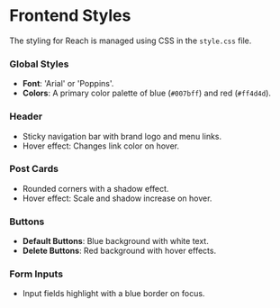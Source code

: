 # Frontend Styles

The styling for Reach is managed using CSS in the `style.css` file.

### **Global Styles**
- **Font**: 'Arial' or 'Poppins'.
- **Colors**: A primary color palette of blue (`#007bff`) and red (`#ff4d4d`).

### **Header**
- Sticky navigation bar with brand logo and menu links.
- Hover effect: Changes link color on hover.

### **Post Cards**
- Rounded corners with a shadow effect.
- Hover effect: Scale and shadow increase on hover.

### **Buttons**
- **Default Buttons**: Blue background with white text.
- **Delete Buttons**: Red background with hover effects.

### **Form Inputs**
- Input fields highlight with a blue border on focus.
